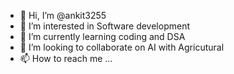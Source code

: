 - 👋 Hi, I’m @ankit3255
- 👀 I’m interested in Software development
- 🌱 I’m currently learning coding and DSA
- 💞️ I’m looking to collaborate on AI with Agricutural 
- 📫 How to reach me ...

<!---
ankit3255/ankit3255 is a ✨ special ✨ repository because its `README.md` (this file) appears on your GitHub profile.
You can click the Preview link to take a look at your changes.
--->
